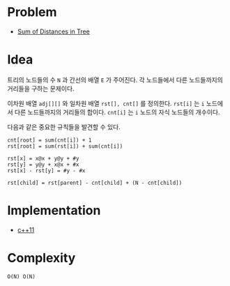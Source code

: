 # Problem

* [Sum of Distances in Tree](https://leetcode.com/problems/sum-of-distances-in-tree/)

# Idea

트리의 노드들의 수 `N` 과 간선의 배열 `E` 가 주어진다.  각 노드들에서
다른 노드들까지의 거리들을 구하는 문제이다.

이차원 배열 `adj[][]` 와 일차원 배열 `rst[], cnt[]` 를 정의한다.
`rst[i]` 는 `i` 노드에서 다른 노드들까지의 거리들의 합이다.  `cnt[i]`
는 `i` 노드의 자식 노드들의 개수이다.

다음과 같은 중요한 규칙들을 발견할 수 있다.

```
cnt[root] = sum(cnt[i]) + 1
rst[root] = sum(rst[i]) + sum(cnt[i])

rst[x] = x@x + y@y + #y
rst[y] = y@y + x@x + #x
rst[x] - rst[y] = #y - #x

rst[child] = rst[parent] - cnt[child] + (N - cnt[child])
```

# Implementation

* [c++11](a.cpp)

# Complexity

```
O(N) O(N)
```
